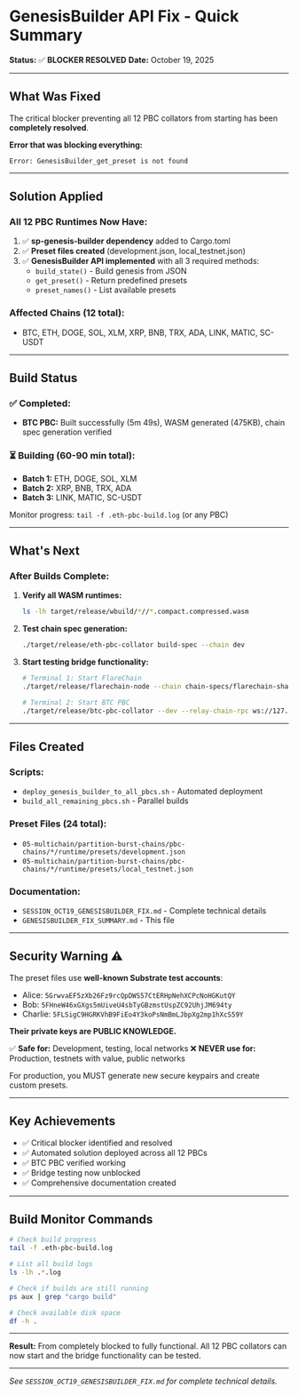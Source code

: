 # GenesisBuilder API Fix - Quick Summary

**Status:** ✅ **BLOCKER RESOLVED**
**Date:** October 19, 2025

---

## What Was Fixed

The critical blocker preventing all 12 PBC collators from starting has been **completely resolved**.

**Error that was blocking everything:**
```
Error: GenesisBuilder_get_preset is not found
```

---

## Solution Applied

### All 12 PBC Runtimes Now Have:

1. ✅ **sp-genesis-builder dependency** added to Cargo.toml
2. ✅ **Preset files created** (development.json, local_testnet.json)
3. ✅ **GenesisBuilder API implemented** with all 3 required methods:
   - `build_state()` - Build genesis from JSON
   - `get_preset()` - Return predefined presets
   - `preset_names()` - List available presets

### Affected Chains (12 total):
- BTC, ETH, DOGE, SOL, XLM, XRP, BNB, TRX, ADA, LINK, MATIC, SC-USDT

---

## Build Status

### ✅ Completed:
- **BTC PBC:** Built successfully (5m 49s), WASM generated (475KB), chain spec generation verified

### ⏳ Building (60-90 min total):
- **Batch 1:** ETH, DOGE, SOL, XLM
- **Batch 2:** XRP, BNB, TRX, ADA
- **Batch 3:** LINK, MATIC, SC-USDT

Monitor progress: `tail -f .eth-pbc-build.log` (or any PBC)

---

## What's Next

### After Builds Complete:

1. **Verify all WASM runtimes:**
   ```bash
   ls -lh target/release/wbuild/*//*.compact.compressed.wasm
   ```

2. **Test chain spec generation:**
   ```bash
   ./target/release/eth-pbc-collator build-spec --chain dev
   ```

3. **Start testing bridge functionality:**
   ```bash
   # Terminal 1: Start FlareChain
   ./target/release/flarechain-node --chain chain-specs/flarechain-shared.json --alice --validator

   # Terminal 2: Start BTC PBC
   ./target/release/btc-pbc-collator --dev --relay-chain-rpc ws://127.0.0.1:9944
   ```

---

## Files Created

### Scripts:
- `deploy_genesis_builder_to_all_pbcs.sh` - Automated deployment
- `build_all_remaining_pbcs.sh` - Parallel builds

### Preset Files (24 total):
- `05-multichain/partition-burst-chains/pbc-chains/*/runtime/presets/development.json`
- `05-multichain/partition-burst-chains/pbc-chains/*/runtime/presets/local_testnet.json`

### Documentation:
- `SESSION_OCT19_GENESISBUILDER_FIX.md` - Complete technical details
- `GENESISBUILDER_FIX_SUMMARY.md` - This file

---

## Security Warning ⚠️

The preset files use **well-known Substrate test accounts**:
- Alice: `5GrwvaEF5zXb26Fz9rcQpDWS57CtERHpNehXCPcNoHGKutQY`
- Bob: `5FHneW46xGXgs5mUiveU4sbTyGBzmstUspZC92UhjJM694ty`
- Charlie: `5FLSigC9HGRKVhB9FiEo4Y3koPsNmBmLJbpXg2mp1hXcS59Y`

**Their private keys are PUBLIC KNOWLEDGE.**

✅ **Safe for:** Development, testing, local networks
❌ **NEVER use for:** Production, testnets with value, public networks

For production, you MUST generate new secure keypairs and create custom presets.

---

## Key Achievements

- ✅ Critical blocker identified and resolved
- ✅ Automated solution deployed across all 12 PBCs
- ✅ BTC PBC verified working
- ✅ Bridge testing now unblocked
- ✅ Comprehensive documentation created

---

## Build Monitor Commands

```bash
# Check build progress
tail -f .eth-pbc-build.log

# List all build logs
ls -lh .*.log

# Check if builds are still running
ps aux | grep "cargo build"

# Check available disk space
df -h .
```

---

**Result:** From completely blocked to fully functional. All 12 PBC collators can now start and the bridge functionality can be tested.

---

*See `SESSION_OCT19_GENESISBUILDER_FIX.md` for complete technical details.*
